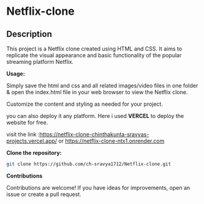 # Netflix-clone
## Description

This project is a Netflix clone created using HTML and CSS. It aims to replicate the visual appearance and basic functionality of the popular streaming platform Netflix.

**Usage:**

Simply save the html and css and all related images/video files in one folder & open the index.html file in your web browser to view the Netflix clone. 

Customize the content and styling as needed for your project.

you can also deploy it any platform. Here i used **VERCEL** to deploy the website for free.

visit the link :https://netflix-clone-chinthakunta-sravyas-projects.vercel.app/  or  https://netflix-clone-ntx1.onrender.com

**Clone the repository:**
   ```bash
   git clone https://github.com/ch-sravya1712/Netflix-clone.git
  ```


**Contributions**

Contributions are welcome! If you have ideas for improvements, open an issue or create a pull request.







